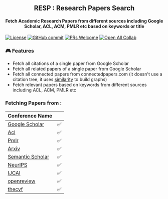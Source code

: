 <h2 align="center">RESP : Research Papers Search </h2>
<h4 align="center"> Fetch Academic Research Papers from different sources including Google Scholar, ACL, ACM, PMLR etc based on keywords or title </h3>

[![License](https://img.shields.io/badge/License-Apache_2.0-blue.svg)](https://opensource.org/licenses/Apache-2.0)
[![GitHub commit](https://img.shields.io/github/last-commit/monk1337/resp)](https://github.com/monk1337/resp/commits/main)
[![PRs Welcome](https://img.shields.io/badge/PRs-welcome-brightgreen.svg?style=flat-square)](http://makeapullrequest.com)
[![Open All Collab](https://colab.research.google.com/assets/colab-badge.svg)](https://colab.research.google.com/drive/188cWcZrBRVGAF3Dp_5uswmLgbBNKSioB?usp=sharing)



### 🎮 Features

- Fetch all citations of a single paper from Google Scholar
- Fetch all related papers of a single paper from Google Scholar
- Fetch all connected papers from connectedpapers.com (it doesn't use a citation tree, it uses [similarity](https://www.connectedpapers.com/about) to build graphs)
- Fetch relevant papers based on keywords from different sources including ACL, ACM, PMLR etc








### Fetching Papers from :

| Conference Name |  |
|-------------|-------|
| [Google Scholar](https://scholar.google.com/) | ✅    | 
| [Acl](https://aclanthology.org/) | ✅    |
| [Pmlr](https://proceedings.mlr.press/) | ✅    |
| [Arxiv](https://arxiv.org/) | ✅    |
| [Semantic Scholar](https://www.semanticscholar.org/) | ✅    |
| [NeurIPS](https://nips.cc/) | ✅    |
| [IJCAI](https://www.ijcai.org/) | ✅    |
| [openreview](https://openreview.net/) | ✅    |
| [thecvf](https://openaccess.thecvf.com/menu) | ✅    |
